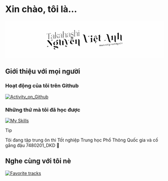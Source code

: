 <!--https://repobeats.axiom.co/api/embed/b8a59d63070b4186fc1af22c77c5d784d2306be8.svg-->

# Xin chào, tôi là...

[![Introducing](./greeting.gif)](#xin-chào-tôi-là)

## Giới thiệu với mọi người

### Hoạt động của tôi trên Github

[![Activity_on_Github](https://raw.githubusercontent.com/TakahashiNguyen/TakahashiNguyen/output/stats.svg)](#hoạt-động-của-tôi-trên-github)

### Những thứ mà tôi đã học được

[![My Skills](https://skillicons.dev/icons?i=github,githubactions,vscode,git,bash,linux,docker,cloudflare,py,tensorflow,vim,flutter,dart,nestjs,nodejs,androidstudio,mysql,sqlite&perline=9&theme=light)](#những-thứ-mà-tôi-đã-học-được)

> [!TIP]
> Tôi đang tập trung ôn thi Tốt nghiệp Trung học Phổ Thông Quốc gia và cố gắng đậu 7480201_DKD 🥰

## Nghe cùng với tôi nè

[![Favorite tracks](https://data-card-for-spotify.herokuapp.com/api/card?user_id=31qy6z7gz35jc5yccywp6eyumuxy&hide_title=true)](#nhạc-tôi-thích-nè)

<!---
  Tạm biệt Github README và takahashi.github.io trong 3 tháng nha!
  Tập trung thi Học Kì, Tốt Nghiệp THPT Quốc Gia và Đánh giá Năng lực đợt hai thôi.
-->
